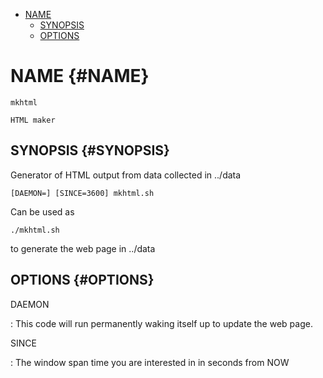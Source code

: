 -   [NAME](#NAME)
    -   [SYNOPSIS](#SYNOPSIS)
    -   [OPTIONS](#OPTIONS)

NAME {#NAME}
====

    mkhtml

    HTML maker

SYNOPSIS {#SYNOPSIS}
--------

Generator of HTML output from data collected in ../data

    [DAEMON=] [SINCE=3600] mkhtml.sh

Can be used as

    ./mkhtml.sh 

to generate the web page in ../data

OPTIONS {#OPTIONS}
-------

DAEMON

:   This code will run permanently waking itself up to update the web
    page.

SINCE

:   The window span time you are interested in in seconds from NOW
